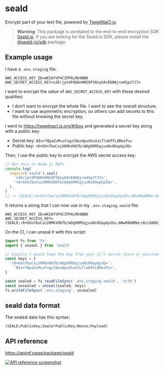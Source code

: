 # seald

Encrypt part of your text file, powered by [TweetNaCl.js](https://tweetnacl.js.org/).

> **Warning**: This package is unrelated to the end-to-end encryption SDK [Seald.io](https://www.seald.io/). If you are looking for the Seald.io SDK, please install the [@seald-io/sdk](https://www.npmjs.com/package/@seald-io/sdk) package.

## Example usage

I have a `.env.staging` file.

```
AWS_ACCESS_KEY_ID=AKIAYVP4CIPPALMU4BWD
AWS_SECRET_ACCESS_KEY=n2ErjptdPdQAnHNI9F50zyGAsE6NAj+w4SpzTJ7x
```

I want to encrypt the value of `AWS_SECRET_ACCESS_KEY` with these desired qualities:

- I don’t want to encrypt the whole file. I want to see the overall structure.
- I want to use asymmetric encryption, so others can add secrets to this file without knowing the secret key.

I went to <https://tweetnacl.js.org/#/box> and generated a secret key along with a public key:

- Secret key: `NIx+f8paZzMcofxgzlNsnApvGhuVzLTloHfFL8MwiPs=`
- Public key: `r8+GVn7boCsLU9MkVOO7b/mDg99MSqjuxNs9OapGp3Q=`

Then, I use the public key to encrypt the AWS secret access key:

```js
// Run this in Node.js REPL
console.log(
  require('seald').seal(
    'n2ErjptdPdQAnHNI9F50zyGAsE6NAj+w4SpzTJ7x',
    'r8+GVn7boCsLU9MkVOO7b/mDg99MSqjuxNs9OapGp3Q=',
  ),
)
// -> (SEALD;r8+GVn7boCsLU9MkVOO7b/mDg99MSqjuxNs9OapGp3Q=;WAwRB4BMmL+QcC608kIq8iLBR59hh+RDtS4N3SdEH0k=;8I1leOJ+jE3KKoRroq1CQkFEil4zL6PG;70jNalbCAmvDhIYJAZl2LgJdtCrJZJmKf0kIwRUqYw8gBS7A3J9CNqL7EfbvHlpEVWww6T8CLZY=)
```

It returns a string that I can now use in my `.env.staging.seald` file:

```
AWS_ACCESS_KEY_ID=AKIAYVP4CIPPALMU4BWD
AWS_SECRET_ACCESS_KEY=(SEALD;r8+GVn7boCsLU9MkVOO7b/mDg99MSqjuxNs9OapGp3Q=;WAwRB4BMmL+QcC608kIq8iLBR59hh+RDtS4N3SdEH0k=;8I1leOJ+jE3KKoRroq1CQkFEil4zL6PG;70jNalbCAmvDhIYJAZl2LgJdtCrJZJmKf0kIwRUqYw8gBS7A3J9CNqL7EfbvHlpEVWww6T8CLZY=)
```

On the CI, I can unseal it with this script:

```js
import fs from 'fs'
import { unseal } from 'seald'

// Usually I would load the key from your CI’s secret store or environment variable.
const keys = {
  'r8+GVn7boCsLU9MkVOO7b/mDg99MSqjuxNs9OapGp3Q=':
    'NIx+f8paZzMcofxgzlNsnApvGhuVzLTloHfFL8MwiPs=',
}

const sealed = fs.readFileSync('.env.staging.seald', 'utf8')
const unsealed = unseal(sealed, keys)
fs.writeFileSync('.env.staging', unsealed)
```

## seald data format

The sealed data has this syntax:

```
(SEALD;PublicKey;SealerPublicKey;Nonce;Payload)
```

## API reference

<https://apiref.page/package/seald>

[![API reference screenshot](https://ss.dt.in.th/api/screenshots/apiref-seald.png)](https://apiref.page/package/seald)
